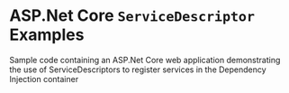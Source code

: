 # ASP.Net Core `ServiceDescriptor` Examples
Sample code containing an ASP.Net Core web application demonstrating the use of ServiceDescriptors to register services in the Dependency Injection container
